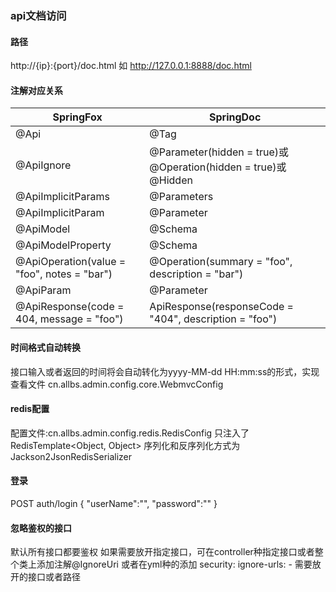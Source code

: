 ### api文档访问
#### 路径 
http://{ip}:{port}/doc.html
如 http://127.0.0.1:8888/doc.html
#### 注解对应关系

| SpringFox | SpringDoc                                                    |
| -- |--------------------------------------------------------------|
| @Api | @Tag                                                         |
| @ApiIgnore | @Parameter(hidden = true)或@Operation(hidden = true)或@Hidden |
| @ApiImplicitParams | @Parameters                                                  |
| @ApiImplicitParam | @Parameter                                                   |
| @ApiModel | @Schema                                                      |
| @ApiModelProperty | @Schema                                                      |
| @ApiOperation(value = "foo", notes = "bar") | @Operation(summary = "foo", description = "bar")             |
| @ApiParam | @Parameter                                                   |
| @ApiResponse(code = 404, message = "foo") | ApiResponse(responseCode = "404", description = "foo")       |

#### 时间格式自动转换
接口输入或者返回的时间将会自动转化为yyyy-MM-dd HH:mm:ss的形式，实现查看文件
cn.allbs.admin.config.core.WebmvcConfig

#### redis配置
配置文件:cn.allbs.admin.config.redis.RedisConfig
只注入了RedisTemplate<Object, Object>
序列化和反序列化方式为Jackson2JsonRedisSerializer

#### 登录
POST auth/login
{
    "userName":"",
    "password":""
}

#### 忽略鉴权的接口
默认所有接口都要鉴权
如果需要放开指定接口，可在controller种指定接口或者整个类上添加注解@IgnoreUri
或者在yml种的添加
security:
    ignore-urls:
        - 需要放开的接口或者路径
